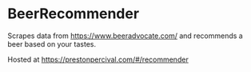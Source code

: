 # BeerRecommender
 
Scrapes data from https://www.beeradvocate.com/ and recommends a beer based on your tastes.

Hosted at https://prestonpercival.com/#/recommender

